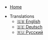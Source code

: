 <script src="language-en.js"></script>


* [Home](/)
- Translations
    - <a href="/index.html" onclick="set_cookie()">:uk: English</a>
    - <a href="/de/index.html" onclick="set_cookie()">:de: Deutsch</a>
    - <a href="/ru/index.html" onclick="set_cookie()">:ru: Русский</a>
